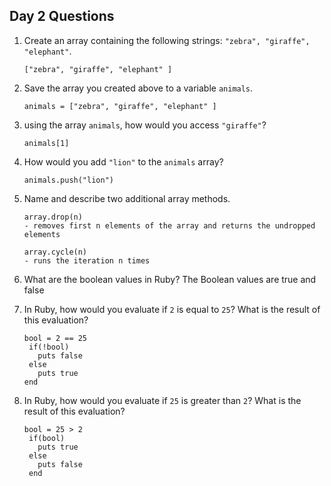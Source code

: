 ## Day 2 Questions

1. Create an array containing the following strings: `"zebra", "giraffe", "elephant"`.

   ```
   ["zebra", "giraffe", "elephant" ]
   ```

1. Save the array you created above to a variable `animals`.

   ```
   animals = ["zebra", "giraffe", "elephant" ]
   ```

1. using the array `animals`, how would you access `"giraffe"`?

   ```
   animals[1]
   ```

1. How would you add `"lion"` to the `animals` array?

   ```
   animals.push("lion")
   ```

1. Name and describe two additional array methods.

   ```
   array.drop(n)
   - removes first n elements of the array and returns the undropped elements

   array.cycle(n)
   - runs the iteration n times
   ```

1. What are the boolean values in Ruby?
   The Boolean values are true and false

1. In Ruby, how would you evaluate if `2` is equal to `25`? What is the result of this evaluation?

   ```
   bool = 2 == 25
    if(!bool)
      puts false
    else
      puts true
   end
   ```

1. In Ruby, how would you evaluate if `25` is greater than `2`? What is the result of this evaluation?

   ```
   bool = 25 > 2
    if(bool)
      puts true
    else
      puts false
    end
   ```
